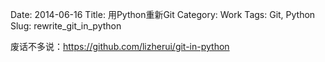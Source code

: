 Date: 2014-06-16
Title: 用Python重新Git 
Category: Work
Tags: Git, Python
Slug: rewrite_git_in_python

废话不多说：<https://github.com/lizherui/git-in-python>
